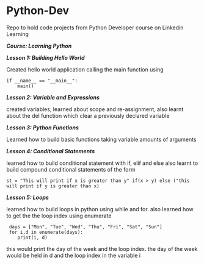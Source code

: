 # Python-Dev
Repo to hold code projects from Python Developer course on Linkedin Learning

**_Course: Learning Python_**

**_Lesson 1: Building Hello World_**

Created hello world application calling the main function using 

    if __name__ == "__main__":
        main()
        
        
**_Lesson 2: Variable and Expressions_**

created variables, learned about scope and re-assignment, 
also learnt about the del function which clear a previously 
declared variable

**_Lesson 3: Python Functions_**

Learned how to build basic functions taking variable amounts of arguments

**_Lesson 4: Conditional Statements_**

learned how to build conditional statement with if, elif and else
also learnt to build compound conditional statements of the form

    st = "This will print if x is greater than y" if(x > y) else ("this will print if y is greater than x)

**_Lesson 5: Loops_**

learned how to build loops in python using while and for. 
also learned how to get the the loop index using enumerate

     days = ["Mon", "Tue", "Wed", "Thu", "Fri", "Sat", "Sun"]
     for i,d in enumerate(days):
        print(i, d)
        
this would print the day of the week and the loop index. 
the day of the week would be held in d and the loop index 
in the variable i
